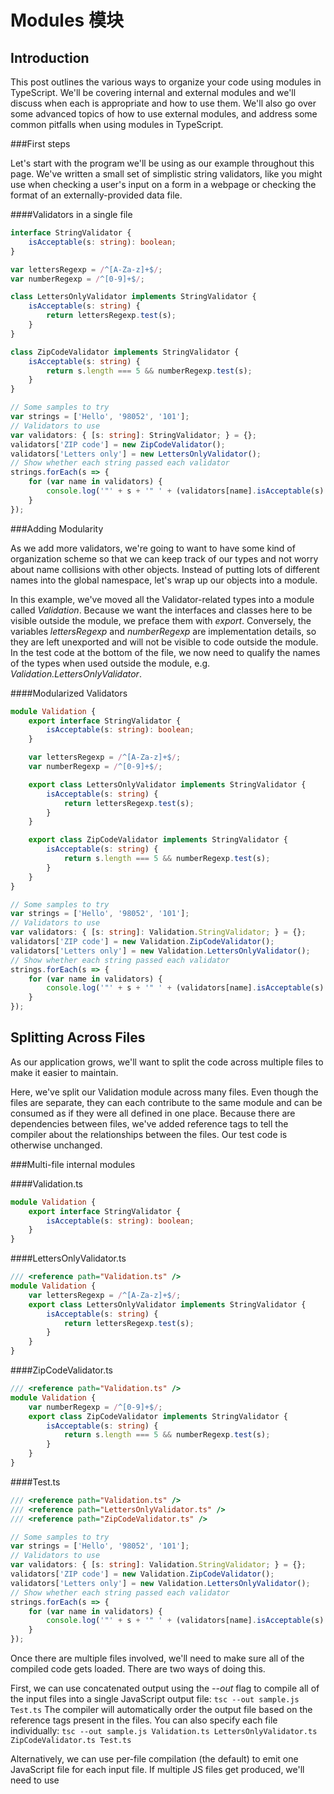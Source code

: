 Modules 模块
====

Introduction
----

This post outlines the various ways to organize your code using modules in TypeScript. We'll be covering internal and external modules and we'll discuss when each is appropriate and how to use them. We'll also go over some advanced topics of how to use external modules, and address some common pitfalls when using modules in TypeScript.

###First steps

Let's start with the program we'll be using as our example throughout this page. We've written a small set of simplistic string validators, like you might use when checking a user's input on a form in a webpage or checking the format of an externally-provided data file.

####Validators in a single file

```ts
interface StringValidator {
    isAcceptable(s: string): boolean;
}

var lettersRegexp = /^[A-Za-z]+$/;
var numberRegexp = /^[0-9]+$/;

class LettersOnlyValidator implements StringValidator {
    isAcceptable(s: string) {
        return lettersRegexp.test(s);
    }
}

class ZipCodeValidator implements StringValidator {
    isAcceptable(s: string) {
        return s.length === 5 && numberRegexp.test(s);
    }
}

// Some samples to try
var strings = ['Hello', '98052', '101'];
// Validators to use
var validators: { [s: string]: StringValidator; } = {};
validators['ZIP code'] = new ZipCodeValidator();
validators['Letters only'] = new LettersOnlyValidator();
// Show whether each string passed each validator
strings.forEach(s => {
    for (var name in validators) {
        console.log('"' + s + '" ' + (validators[name].isAcceptable(s) ? ' matches ' : ' does not match ') + name);
    }
});
```

###Adding Modularity

As we add more validators, we're going to want to have some kind of organization scheme so that we can keep track of our types and not worry about name collisions with other objects. Instead of putting lots of different names into the global namespace, let's wrap up our objects into a module.

In this example, we've moved all the Validator-related types into a module called _Validation_. Because we want the interfaces and classes here to be visible outside the module, we preface them with _export_. Conversely, the variables _lettersRegexp_ and _numberRegexp_ are implementation details, so they are left unexported and will not be visible to code outside the module. In the test code at the bottom of the file, we now need to qualify the names of the types when used outside the module, e.g. _Validation.LettersOnlyValidator_.

####Modularized Validators

```ts
module Validation {
    export interface StringValidator {
        isAcceptable(s: string): boolean;
    }

    var lettersRegexp = /^[A-Za-z]+$/;
    var numberRegexp = /^[0-9]+$/;

    export class LettersOnlyValidator implements StringValidator {
        isAcceptable(s: string) {
            return lettersRegexp.test(s);
        }
    }

    export class ZipCodeValidator implements StringValidator {
        isAcceptable(s: string) {
            return s.length === 5 && numberRegexp.test(s);
        }
    }
}

// Some samples to try
var strings = ['Hello', '98052', '101'];
// Validators to use
var validators: { [s: string]: Validation.StringValidator; } = {};
validators['ZIP code'] = new Validation.ZipCodeValidator();
validators['Letters only'] = new Validation.LettersOnlyValidator();
// Show whether each string passed each validator
strings.forEach(s => {
    for (var name in validators) {
        console.log('"' + s + '" ' + (validators[name].isAcceptable(s) ? ' matches ' : ' does not match ') + name);
    }
});
```

Splitting Across Files
----

As our application grows, we'll want to split the code across multiple files to make it easier to maintain.

Here, we've split our Validation module across many files. Even though the files are separate, they can each contribute to the same module and can be consumed as if they were all defined in one place. Because there are dependencies between files, we've added reference tags to tell the compiler about the relationships between the files. Our test code is otherwise unchanged.

###Multi-file internal modules

####Validation.ts

```ts
module Validation {
    export interface StringValidator {
        isAcceptable(s: string): boolean;
    }
}
```

####LettersOnlyValidator.ts

```ts
/// <reference path="Validation.ts" />
module Validation {
    var lettersRegexp = /^[A-Za-z]+$/;
    export class LettersOnlyValidator implements StringValidator {
        isAcceptable(s: string) {
            return lettersRegexp.test(s);
        }
    }
}
```

####ZipCodeValidator.ts

```ts
/// <reference path="Validation.ts" />
module Validation {
    var numberRegexp = /^[0-9]+$/;
    export class ZipCodeValidator implements StringValidator {
        isAcceptable(s: string) {
            return s.length === 5 && numberRegexp.test(s);
        }
    }
}
```

####Test.ts

```ts
/// <reference path="Validation.ts" />
/// <reference path="LettersOnlyValidator.ts" />
/// <reference path="ZipCodeValidator.ts" />

// Some samples to try
var strings = ['Hello', '98052', '101'];
// Validators to use
var validators: { [s: string]: Validation.StringValidator; } = {};
validators['ZIP code'] = new Validation.ZipCodeValidator();
validators['Letters only'] = new Validation.LettersOnlyValidator();
// Show whether each string passed each validator
strings.forEach(s => {
    for (var name in validators) {
        console.log('"' + s + '" ' + (validators[name].isAcceptable(s) ? ' matches ' : ' does not match ') + name);
    }
});
```

Once there are multiple files involved, we'll need to make sure all of the compiled code gets loaded. There are two ways of doing this.

First, we can use concatenated output using the _--out_ flag to compile all of the input files into a single JavaScript output file:
`tsc --out sample.js Test.ts`
The compiler will automatically order the output file based on the reference tags present in the files. You can also specify each file individually:
`tsc --out sample.js Validation.ts LettersOnlyValidator.ts ZipCodeValidator.ts Test.ts`

Alternatively, we can use per-file compilation (the default) to emit one JavaScript file for each  input file. If multiple JS files get produced, we'll need to use _<script>_ tags on our webpage to load each emitted file in the appropriate order, for example:

####MyTestPage.html (excerpt)

```ts
    <script src="Validation.js" type="text/javascript" />
    <script src="LettersOnlyValidator.js" type="text/javascript" />
    <script src="ZipCodeValidator.js" type="text/javascript" />
    <script src="Test.js" type="text/javascript" />
```

Going External
----

TypeScript also has the concept of an external module. External modules are used in two cases: node.js and require.js. Applications not using node.js or require.js do not need to use external modules and can best be organized using the internal module concept outlined above.

In external modules, relationships between files are specified in terms of imports and exports at the file level. In TypeScript, any file containing a top-level _import_ or _export_ is considered an external module.

Below, we have converted the previous example to use external modules. Notice that we no longer use the module keyword – the files themselves constitute a module and are identified by their filenames.

The reference tags have been replaced with _import_ statements that specify the dependencies between modules. The _import_ statement has two parts: the name that the module will be known by in this file, and the require keyword that specifies the path to the required module:

```ts
import someMod = require('someModule');
```

We specify which objects are visible outside the module by using the _export_ keyword on a top-level declaration, similarly to how _export_ defined the public surface area of an internal module.

To compile, we must specify a module target on the command line. For node.js, use _--module commonjs_; for require.js, use _--module amd_. For example:

```
tsc --module commonjs Test.ts
```

When compiled, each external module will become a separate .js file. Similar to reference tags, the compiler will follow _import_ statements to compile dependent files.

####Validation.ts

```ts
export interface StringValidator {
    isAcceptable(s: string): boolean;
}
```

####LettersOnlyValidator.ts

```ts
import validation = require('./Validation');
var lettersRegexp = /^[A-Za-z]+$/;
export class LettersOnlyValidator implements validation.StringValidator {
    isAcceptable(s: string) {
        return lettersRegexp.test(s);
    }
}
```

####ZipCodeValidator.ts

```ts
import validation = require('./Validation');
var numberRegexp = /^[0-9]+$/;
export class ZipCodeValidator implements validation.StringValidator {
    isAcceptable(s: string) {
        return s.length === 5 && numberRegexp.test(s);
    }
}
```

####Test.ts

```ts
import validation = require('./Validation');
import zip = require('./ZipCodeValidator');
import letters = require('./LettersOnlyValidator');

// Some samples to try
var strings = ['Hello', '98052', '101'];
// Validators to use
var validators: { [s: string]: validation.StringValidator; } = {};
validators['ZIP code'] = new zip.ZipCodeValidator();
validators['Letters only'] = new letters.LettersOnlyValidator();
// Show whether each string passed each validator
strings.forEach(s => {
    for (var name in validators) {
        console.log('"' + s + '" ' + (validators[name].isAcceptable(s) ? ' matches ' : ' does not match ') + name);
    }
});
```

###Code Generation for External Modules

Depending on the module target specified during compilation, the compiler will generate appropriate code for either node.js (commonjs) or require.js (AMD) module-loading systems. For more information on what the _define_ and _require_ calls in the generated code do, consult the documentation for each module loader.

This simple example shows how the names used during importing and exporting get translated into the module loading code.

####SimpleModule.ts

```ts
import m = require('mod');
export var t = m.something + 1;
```

####AMD / RequireJS SimpleModule.js:

```ts
define(["require", "exports", 'mod'], function(require, exports, m) {
    exports.t = m.something + 1;
});
```

####CommonJS / Node SimpleModule.js:

```ts
var m = require('mod');
exports.t = m.something + 1;
```

Export =
----

In the previous example, when we consumed each validator, each module only exported one value. In cases like this, it's cumbersome to work with these symbols through their qualified name when a single identifier would do just as well.

The export = syntax specifies a single object that is exported from the module. This can be a class, interface, module, function, or enum. When imported, the exported symbol is consumed directly and is not qualified by any name.

Below, we've simplified the Validator implementations to only export a single object from each module using the export = syntax. This simplifies the consumption code – instead of referring to 'zip.ZipCodeValidator', we can simply refer to 'zipValidator'.

####Validation.ts

```ts
export interface StringValidator {
    isAcceptable(s: string): boolean;
}
```

####LettersOnlyValidator.ts

```ts
import validation = require('./Validation');
var lettersRegexp = /^[A-Za-z]+$/;
class LettersOnlyValidator implements validation.StringValidator {
    isAcceptable(s: string) {
        return lettersRegexp.test(s);
    }
}
export = LettersOnlyValidator;
```

####ZipCodeValidator.ts

```ts
import validation = require('./Validation');
var numberRegexp = /^[0-9]+$/;
class ZipCodeValidator implements validation.StringValidator {
    isAcceptable(s: string) {
        return s.length === 5 && numberRegexp.test(s);
    }
}
export = ZipCodeValidator;
```

####Test.ts

```ts
import validation = require('./Validation');
import zipValidator = require('./ZipCodeValidator');
import lettersValidator = require('./LettersOnlyValidator');

// Some samples to try
var strings = ['Hello', '98052', '101'];
// Validators to use
var validators: { [s: string]: validation.StringValidator; } = {};
validators['ZIP code'] = new zipValidator();
validators['Letters only'] = new lettersValidator();
// Show whether each string passed each validator
strings.forEach(s => {
    for (var name in validators) {
        console.log('"' + s + '" ' + (validators[name].isAcceptable(s) ? ' matches ' : ' does not match ') + name);
    }
});
```

Alias
----

Another way that you can simplify working with either kind of module is to use _import q = x.y.z_ to create shorter names for commonly-used objects. Not to be confused with the _import x = require('name')_ syntax used to load external modules, this syntax simply creates an alias for the specified symbol. You can use these sorts of imports (commonly referred to as aliases) for any kind of identifier, including objects created from external module imports.

####Basic Aliasing

```ts
module Shapes {
    export module Polygons {
        export class Triangle { }
        export class Square { }
    }
}

import polygons = Shapes.Polygons;
var sq = new polygons.Square(); // Same as 'new Shapes.Polygons.Square()'
```

Notice that we don't use the _require_ keyword; instead we assign directly from the qualified name of the symbol we're importing. This is similar to using _var_, but also works on the type and namespace meanings of the imported symbol. Importantly, for values, _import_ is a distinct reference from the original symbol, so changes to an aliased _var_ will not be reflected in the original variable.

Optional Module Loading and Other Advanced Loading Scenarios
----

In some cases, you may want to only load a module under some conditions. In TypeScript, we can use the pattern shown below to implement this and other advanced loading scenarios to directly invoke the module loaders without losing type safety.

The compiler detects whether each module is used in the emitted JavaScript. For modules that are only used as part of the type system, no require calls are emitted. This culling of unused references is a good performance optimization, and also allows for optional loading of those modules.

The core idea of the pattern is that the _import id = require('...')_ statement gives us access to the types exposed by the external module. The module loader is invoked (through require) dynamically, as shown in the if blocks below. This leverages the reference-culling optimization so that the module is only loaded when needed. For this pattern to work, it's important that the symbol defined via import is only used in type positions (i.e. never in a position that would be emitted into the JavaScript).

To maintain type safety, we can use the _typeof_ keyword. The _typeof_ keyword, when used in a type position, produces the type of a value, in this case the type of the external module.

####Dynamic Module Loading in node.js

```ts
declare var require;
import Zip = require('./ZipCodeValidator');
if (needZipValidation) {
    var x: typeof Zip = require('./ZipCodeValidator');
    if (x.isAcceptable('.....')) { /* ... */ }
}
```

####Sample: Dynamic Module Loading in require.js

```ts
declare var require;
import Zip = require('./ZipCodeValidator');
if (needZipValidation) {
    require(['./ZipCodeValidator'], (x: typeof Zip) => {
        if (x.isAcceptable('...')) { /* ... */ }
    });
}
```

Working with Other JavaScript Libraries
----

To describe the shape of libraries not written in TypeScript, we need to declare the API that the library exposes. Because most JavaScript libraries expose only a few top-level objects, modules are a good way to represent them. We call declarations that don't define an implementation "ambient". Typically these are defined in .d.ts files. If you're familiar with C/C++, you can think of these as .h files or 'extern'. Let's look at a few examples with both internal and external examples.

###Ambient Internal Modules

The popular library D3 defines its functionality in a global object called 'D3'. Because this library is loaded through a _script_ tag (instead of a module loader), its declaration uses internal modules to define its shape. For the TypeScript compiler to see this shape, we use an ambient internal module declaration. For example:

####D3.d.ts (simplified excerpt)

```ts
declare module D3 {
    export interface Selectors {
        select: {
            (selector: string): Selection;
            (element: EventTarget): Selection;
        };
    }

    export interface Event {
        x: number;
        y: number;
    }

    export interface Base extends Selectors {
        event: Event;
    }
}

declare var d3: D3.Base;
```

###Ambient External Modules

In node.js, most tasks are accomplished by loading one or more modules. We could define each module in its own .d.ts file with top-level export declarations, but it's more convenient to write them as one larger .d.ts file. To do so, we use the quoted name of the module, which will be available to a later import.  For example:

####node.d.ts (simplified excerpt)

```ts
declare module "url" {
    export interface Url {
        protocol?: string;
        hostname?: string;
        pathname?: string;
    }

    export function parse(urlStr: string, parseQueryString?, slashesDenoteHost?): Url;
}

declare module "path" {
    export function normalize(p: string): string;
    export function join(...paths: any[]): string;
    export var sep: string;
}
```

Now we can _/// <reference>_ node.d.ts and then load the modules using e.g. _import url = require('url');_.

```ts
///<reference path="node.d.ts"/>
import url = require("url");
var myUrl = url.parse("http://www.typescriptlang.org");
```


Pitfalls of Modules
----

In this section we'll describe various common pitfalls in using internal and external modules, and how to avoid them.

###/// <reference> to an external module

A common mistake is to try to use the /// <reference> syntax to refer to an external module file, rather than using import. To understand the distinction, we first need to understand the three ways that the compiler can locate the type information for an external module.

The first is by finding a .ts file named by an _import x = require(...);_ declaration. That file should be an implementation file with top-level import or export declarations.

The second is by finding a .d.ts file, similar to above, except that instead of being an implementation file, it's a declaration file (also with top-level import or export declarations).

The final way is by seeing an "ambient external module declaration", where we 'declare' a module with a matching quoted name.

####myModules.d.ts

```ts
// In a .d.ts file or .ts file that is not an external module:
declare module "SomeModule" {
    export function fn(): string;
}
```

####myOtherModule.ts

```ts
/// <reference path="myModules.d.ts" />
import m = require("SomeModule");
```

The reference tag here allows us to locate the declaration file that contains the declaration for the ambient external module. This is how the node.d.ts file that several of the TypeScript samples use is consumed, for example.

###Needless Namespacing

If you're converting a program from internal modules to external modules, it can be easy to end up with a file that looks like this:

####shapes.ts

```ts
export module Shapes {
    export class Triangle { /* ... */ }
    export class Square { /* ... */ }
}
```

The top-level module here _Shapes_ wraps up _Triangle_ and _Square_ for no reason. This is confusing and annoying for consumers of your module:

####shapeConsumer.ts

```ts
import shapes = require('./shapes');
var t = new shapes.Shapes.Triangle(); // shapes.Shapes?
```

A key feature of external modules in TypeScript is that two different external modules will never contribute names to the same scope. Because the consumer of an external module decides what name to assign it, there's no need to proactively wrap up the exported symbols in a namespace.

To reiterate why you shouldn't try to namespace your external module contents, the general idea of namespacing is to provide logical grouping of constructs and to prevent name collisions. Because the external module file itself is already a logical grouping, and its top-level name is defined by the code that imports it, it's unnecessary to use an additional module layer for exported objects.
 
Revised Example:

####shapes.ts

```ts
export class Triangle { /* ... */ }
export class Square { /* ... */ }
```

####shapeConsumer.ts

```ts
import shapes = require('./shapes');
var t = new shapes.Triangle(); 
```

###Trade-offs for External Modules

Just as there is a one-to-one correspondence between JS files and modules, TypeScript has a one-to-one correspondence between external module source files and their emitted JS files. One effect of this is that it's not possible to use the _--out_ compiler switch to concatenate multiple external module source files into a single JavaScript file.